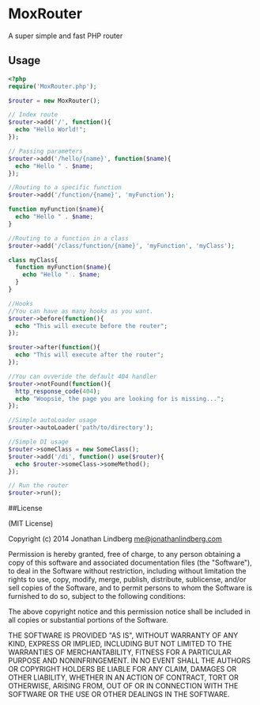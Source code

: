MoxRouter
=========

A super simple and fast PHP router

## Usage
```php
<?php
require('MoxRouter.php');

$router = new MoxRouter();

// Index route
$router->add('/', function(){
  echo "Hello World!";
});

// Passing parameters
$router->add('/hello/{name}', function($name){
  echo "Hello " . $name;
});

//Routing to a specific function
$router->add('/function/{name}', 'myFunction');

function myFunction($name){
  echo "Hello " . $name;
}

//Routing to a function in a class
$router->add('/class/function/{name}', 'myFunction', 'myClass');

class myClass{
  function myFunction($name){
    echo "Hello " . $name;
  }
}

//Hooks
//You can have as many hooks as you want.
$router->before(function(){
  echo "This will execute before the router";
});

$router->after(function(){
  echo "This will execute after the router";
});

//You can ovveride the default 404 handler
$router->notFound(function(){
  http_response_code(404);
  echo "Woopsie, the page you are looking for is missing...";
});

//Simple autoLoader usage
$router->autoLoader('path/to/directory');

//Simple DI usage
$router->someClass = new SomeClass();
$router->add('/di', function() use($router){
  echo $router->someClass->someMethod();
});

// Run the router
$router->run();
```

##License

(MIT License)

Copyright (c) 2014 Jonathan Lindberg me@jonathanlindberg.com

Permission is hereby granted, free of charge, to any person obtaining a copy of this software and associated documentation files (the "Software"), to deal in the Software without restriction, including without limitation the rights to use, copy, modify, merge, publish, distribute, sublicense, and/or sell copies of the Software, and to permit persons to whom the Software is furnished to do so, subject to the following conditions:

The above copyright notice and this permission notice shall be included in all copies or substantial portions of the Software.

THE SOFTWARE IS PROVIDED "AS IS", WITHOUT WARRANTY OF ANY KIND, EXPRESS OR IMPLIED, INCLUDING BUT NOT LIMITED TO THE WARRANTIES OF MERCHANTABILITY, FITNESS FOR A PARTICULAR PURPOSE AND NONINFRINGEMENT. IN NO EVENT SHALL THE AUTHORS OR COPYRIGHT HOLDERS BE LIABLE FOR ANY CLAIM, DAMAGES OR OTHER LIABILITY, WHETHER IN AN ACTION OF CONTRACT, TORT OR OTHERWISE, ARISING FROM, OUT OF OR IN CONNECTION WITH THE SOFTWARE OR THE USE OR OTHER DEALINGS IN THE SOFTWARE.
